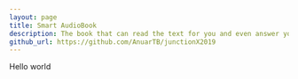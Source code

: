 ```yaml
---
layout: page
title: Smart AudioBook
description: The book that can read the text for you and even answer your questions based on the context of the book.
github_url: https://github.com/AnuarTB/junctionX2019
---
```


Hello world